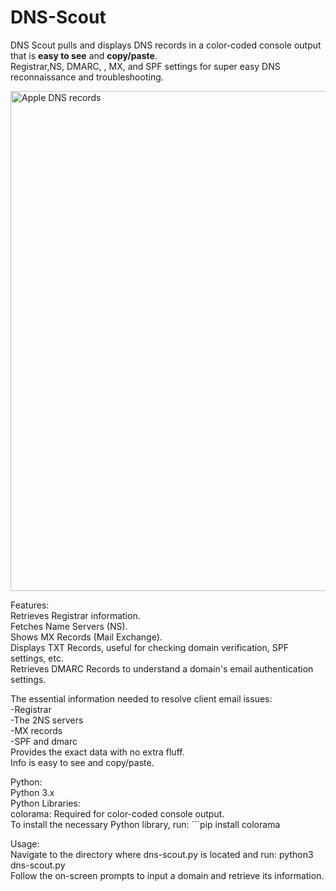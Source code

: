 # DNS-Scout  

DNS Scout pulls and displays DNS records in a color-coded console output that is **easy to see** and **copy/paste**.   
Registrar,NS, DMARC, , MX, and SPF settings for super easy DNS reconnaissance and troubleshooting.
  
<img src="apple-dns.png" alt="Apple DNS records" width="800">  

Features:  
Retrieves Registrar information.  
Fetches Name Servers (NS).  
Shows MX Records (Mail Exchange).  
Displays TXT Records, useful for checking domain verification, SPF settings, etc.  
Retrieves DMARC Records to understand a domain's email authentication settings.  

The essential information needed to resolve client email issues:  
-Registrar  
-The 2NS servers  
-MX records  
-SPF and dmarc  
Provides the exact data with no extra fluff.  
Info is easy to see and copy/paste.  

Python:  
Python 3.x  
Python Libraries:  
colorama: Required for color-coded console output.  
To install the necessary Python library, run: ```pip install colorama  

Usage:  
Navigate to the directory where dns-scout.py is located and run: python3 dns-scout.py  
Follow the on-screen prompts to input a domain and retrieve its information.  
